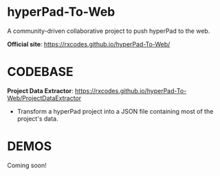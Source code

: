 # hyperPad-To-Web
A community-driven collaborative project to push hyperPad to the web.

**Official site**: https://rxcodes.github.io/hyperPad-To-Web/

# CODEBASE
**Project Data Extractor**: https://rxcodes.github.io/hyperPad-To-Web/ProjectDataExtractor
- Transform a hyperPad project into a JSON file containing most of the project's data.

# DEMOS
Coming soon!
